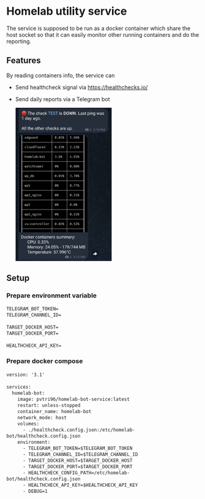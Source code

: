 # Homelab utility service

The service is supposed to be run as a docker container which share the host socket so that it can easily monitor other running containers and do the reporting.

## Features

By reading containers info, the service can

* Send healthcheck signal via https://healthchecks.io/
* Send daily reports via a Telegram bot

    <img src="./telegram_message.jpeg" alt="Telegram message example" height="400"/>

## Setup

### Prepare environment variable

```
TELEGRAM_BOT_TOKEN=
TELEGRAM_CHANNEL_ID=

TARGET_DOCKER_HOST=
TARGET_DOCKER_PORT=

HEALTHCHECK_API_KEY=
```

### Prepare docker compose

```
version: '3.1'

services:
  homelab-bot:
    image: pvtri96/homelab-bot-service:latest
    restart: unless-stopped
    container_name: homelab-bot
    network_mode: host
    volumes:
      - ./healthcheck.config.json:/etc/homelab-bot/healthcheck.config.json
    environment:
      - TELEGRAM_BOT_TOKEN=$TELEGRAM_BOT_TOKEN
      - TELEGRAM_CHANNEL_ID=$TELEGRAM_CHANNEL_ID
      - TARGET_DOCKER_HOST=$TARGET_DOCKER_HOST
      - TARGET_DOCKER_PORT=$TARGET_DOCKER_PORT
      - HEALTHCHECK_CONFIG_PATH=/etc/homelab-bot/healthcheck.config.json
      - HEALTHCHECK_API_KEY=$HEALTHCHECK_API_KEY
      - DEBUG=1
```
